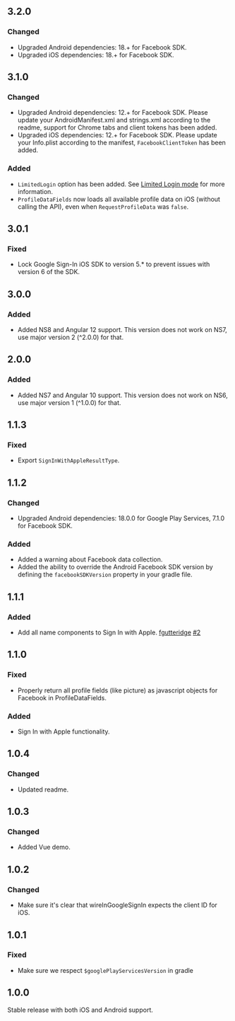 ## 3.2.0

### Changed

- Upgraded Android dependencies: 18.+ for Facebook SDK.
- Upgraded iOS dependencies: 18.+ for Facebook SDK.


## 3.1.0

### Changed

- Upgraded Android dependencies: 12.+ for Facebook SDK. Please update your AndroidManifest.xml and strings.xml according to the readme, support for Chrome tabs and client tokens has been added.
- Upgraded iOS dependencies: 12.+ for Facebook SDK. Please update your Info.plist according to the manifest, `FacebookClientToken` has been added.

### Added

- `LimitedLogin` option has been added. See [Limited Login mode](https://developers.facebook.com/docs/facebook-login/limited-login/) for more information.
- `ProfileDataFields` now loads all available profile data on iOS (without calling the API), even when `RequestProfileData` was `false`.

## 3.0.1

### Fixed

- Lock Google Sign-In iOS SDK to version 5.* to prevent issues with version 6 of the SDK.

## 3.0.0

### Added

- Added NS8 and Angular 12 support. This version does not work on NS7, use major version 2 (^2.0.0) for that.

## 2.0.0

### Added

- Added NS7 and Angular 10 support. This version does not work on NS6, use major version 1 (^1.0.0) for that.

## 1.1.3

### Fixed

- Export `SignInWithAppleResultType`.

## 1.1.2

### Changed

- Upgraded Android dependencies: 18.0.0 for Google Play Services, 7.1.0 for Facebook SDK.

### Added

- Added a warning about Facebook data collection.
- Added the ability to override the Android Facebook SDK version by defining the `facebookSDKVersion` property in your gradle file.

## 1.1.1

### Added

- Add all name components to Sign In with Apple. [fgutteridge](https://github.com/fgutteridge) [#2](https://github.com/klippa-app/nativescript-login/pull/2)

## 1.1.0

### Fixed

- Properly return all profile fields (like picture) as javascript objects for Facebook in ProfileDataFields.

### Added

- Sign In with Apple functionality.

## 1.0.4

### Changed

- Updated readme.

## 1.0.3

### Changed

- Added Vue demo.

## 1.0.2

### Changed

- Make sure it's clear that wireInGoogleSignIn expects the client ID for iOS.

## 1.0.1

### Fixed

- Make sure we respect `$googlePlayServicesVersion` in gradle

## 1.0.0

Stable release with both iOS and Android support.
